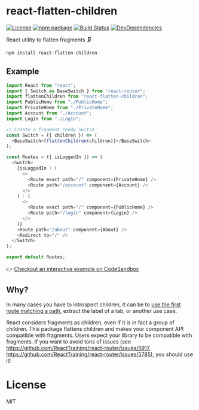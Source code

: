 # react-flatten-children

[![License](https://img.shields.io/npm/l/react-flatten-children.svg)](https://github.com/gregberge/react-flatten-children/blob/master/LICENSE)
[![npm package](https://img.shields.io/npm/v/react-flatten-children/latest.svg)](https://www.npmjs.com/package/react-flatten-children)
[![Build Status](https://img.shields.io/travis/gregberge/react-flatten-children.svg)](https://travis-ci.org/gregberge/react-flatten-children)
[![DevDependencies](https://img.shields.io/david/dev/gregberge/react-flatten-children.svg)](https://david-dm.org/gregberge/react-flatten-children?type=dev)

React utility to flatten fragments 🗜

```sh
npm install react-flatten-children
```

## Example

```js
import React from "react";
import { Switch as BaseSwitch } from "react-router";
import flattenChildren from "react-flatten-children";
import PublicHome from "./PublicHome";
import PrivateHome from "./PrivateHome";
import Account from "./Account";
import Login from "./Login";

// Create a fragment ready Switch
const Switch = ({ children }) => (
  <BaseSwitch>{flattenChildren(children)}</BaseSwitch>
);

const Routes = ({ isLoggedIn }) => (
  <Switch>
    {isLoggedIn ? (
      <>
        <Route exact path="/" component={PrivateHome} />
        <Route path="/account" component={Account} />
      </>
    ) : (
      <>
        <Route exact path="/" component={PublicHome} />
        <Route path="/login" component={Login} />
      </>
    )}
    <Route path="/about" component={About} />
    <Redirect to="/" />
  </Switch>
);

export default Routes;
```

👉 [Checkout an interactive example on CodeSandbox](https://codesandbox.io/s/nn6l3r30k0)

## Why?

In many cases you have to introspect children, it can be to [use the first route matching a path](https://reacttraining.com/react-router/web/api/Switch), extract the label of a tab, or another use case.

React considers fragments as children, even if it is in fact a group of children. This package flattens children and makes your component API compatible with fragments. Users expect your library to be compatible with fragments. If you want to avoid tons of issues (see https://github.com/ReactTraining/react-router/issues/5917, https://github.com/ReactTraining/react-router/issues/5785), you should use it!

# License

MIT
